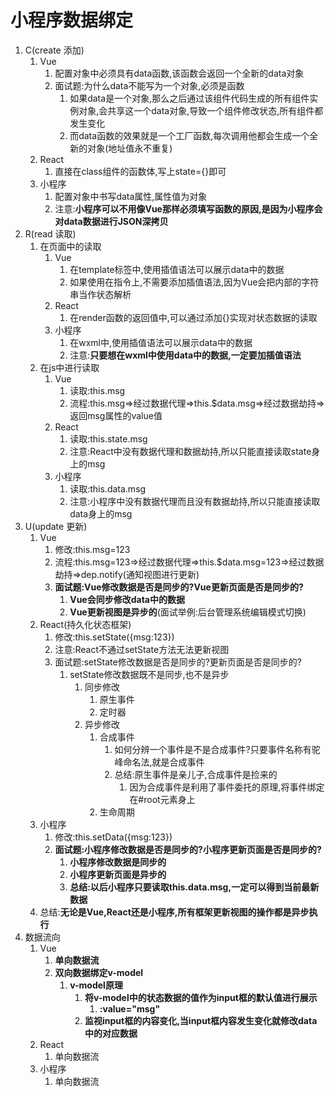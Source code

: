 # 小程序数据绑定

1. C(create 添加)
   1. Vue
      1. 配置对象中必须具有data函数,该函数会返回一个全新的data对象
      2. 面试题:为什么data不能写为一个对象,必须是函数
         1. 如果data是一个对象,那么之后通过该组件代码生成的所有组件实例对象,会共享这一个data对象,导致一个组件修改状态,所有组件都发生变化
         2. 而data函数的效果就是一个工厂函数,每次调用他都会生成一个全新的对象(地址值永不重复)
   2. React
      1. 直接在class组件的函数体,写上state={}即可
   3. 小程序
      1. 配置对象中书写data属性,属性值为对象
      2. 注意:**小程序可以不用像Vue那样必须填写函数的原因,是因为小程序会对data数据进行JSON深拷贝**
2. R(read 读取)
   1. 在页面中的读取
      1. Vue
         1. 在template标签中,使用插值语法可以展示data中的数据
         2. 如果使用在指令上,不需要添加插值语法,因为Vue会把内部的字符串当作状态解析
      2. React
         1. 在render函数的返回值中,可以通过添加{}实现对状态数据的读取
      3. 小程序
         1. 在wxml中,使用插值语法可以展示data中的数据
         2. 注意:**只要想在wxml中使用data中的数据,一定要加插值语法**
   2. 在js中进行读取
      1. Vue
         1. 读取:this.msg
         2. 流程:this.msg=>经过数据代理=>this.$data.msg=>经过数据劫持=>返回msg属性的value值
      2. React
         1. 读取:this.state.msg
         2. 注意:React中没有数据代理和数据劫持,所以只能直接读取state身上的msg
      3. 小程序
         1. 读取:this.data.msg
         2. 注意:小程序中没有数据代理而且没有数据劫持,所以只能直接读取data身上的msg
3. U(update 更新)
   1. Vue
      1. 修改:this.msg=123
      2. 流程:this.msg=123=>经过数据代理=>this.$data.msg=123=>经过数据劫持=>dep.notify(通知视图进行更新)
      3. **面试题:Vue修改数据是否是同步的?Vue更新页面是否是同步的?**
         1. **Vue会同步修改data中的数据**
         2. **Vue更新视图是异步的**(面试举例:后台管理系统编辑模式切换)
   2. React(持久化状态框架)
      1. 修改:this.setState({msg:123})
      2. 注意:React不通过setState方法无法更新视图
      3. 面试题:setState修改数据是否是同步的?更新页面是否是同步的?
         1. setState修改数据既不是同步,也不是异步
            1. 同步修改
               1. 原生事件
               2. 定时器
            2. 异步修改
               1. 合成事件
                  1. 如何分辨一个事件是不是合成事件?只要事件名称有驼峰命名法,就是合成事件
                  2. 总结:原生事件是亲儿子,合成事件是捡来的
                     1. 因为合成事件是利用了事件委托的原理,将事件绑定在#root元素身上
               2. 生命周期
   3. 小程序
      1. 修改:this.setData({msg:123})
      2. **面试题:小程序修改数据是否是同步的?小程序更新页面是否是同步的?**
         1. **小程序修改数据是同步的**
         2. **小程序更新页面是异步的**
         3. **总结:以后小程序只要读取this.data.msg,一定可以得到当前最新数据**
   4. 总结:**无论是Vue,React还是小程序,所有框架更新视图的操作都是异步执行**
4. 数据流向
   1. Vue
      1. **单向数据流**
      2. **双向数据绑定v-model**
         1. **v-model原理**
            1. **将v-model中的状态数据的值作为input框的默认值进行展示**
               1. **:value="msg"**
            2. **监视input框的内容变化,当input框内容发生变化就修改data中的对应数据**
   2. React
      1. 单向数据流
   3. 小程序
      1. 单向数据流